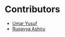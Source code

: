 # Contributors
- [Umar Yusuf](https://github.com/umaryusuf)
- [Ruqayya Ashiru](https://github.com/redberylr)